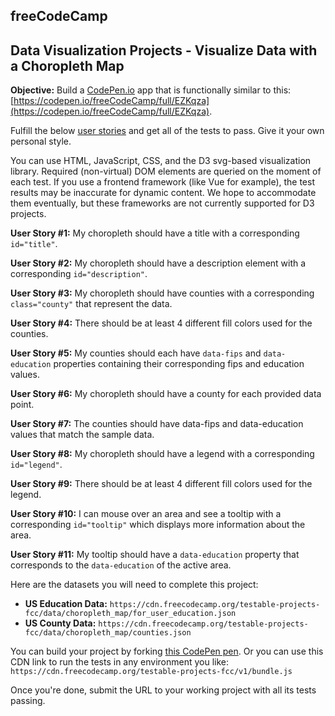 ## freeCodeCamp 

## Data Visualization Projects - Visualize Data with a Choropleth Map

**Objective:**  Build a  [CodePen.io](https://codepen.io/)  app that is functionally similar to this:  [https://codepen.io/freeCodeCamp/full/EZKqza](https://codepen.io/freeCodeCamp/full/EZKqza).

Fulfill the below  [user stories](https://en.wikipedia.org/wiki/User_story)  and get all of the tests to pass. Give it your own personal style.

You can use HTML, JavaScript, CSS, and the D3 svg-based visualization library. Required (non-virtual) DOM elements are queried on the moment of each test. If you use a frontend framework (like Vue for example), the test results may be inaccurate for dynamic content. We hope to accommodate them eventually, but these frameworks are not currently supported for D3 projects.

**User Story #1:**  My choropleth should have a title with a corresponding  `id="title"`.

**User Story #2:**  My choropleth should have a description element with a corresponding  `id="description"`.

**User Story #3:**  My choropleth should have counties with a corresponding  `class="county"`  that represent the data.

**User Story #4:**  There should be at least 4 different fill colors used for the counties.

**User Story #5:**  My counties should each have  `data-fips`  and  `data-education`  properties containing their corresponding fips and education values.

**User Story #6:**  My choropleth should have a county for each provided data point.

**User Story #7:**  The counties should have data-fips and data-education values that match the sample data.

**User Story #8:**  My choropleth should have a legend with a corresponding  `id="legend"`.

**User Story #9:**  There should be at least 4 different fill colors used for the legend.

**User Story #10:**  I can mouse over an area and see a tooltip with a corresponding  `id="tooltip"`  which displays more information about the area.

**User Story #11:**  My tooltip should have a  `data-education`  property that corresponds to the  `data-education`  of the active area.

Here are the datasets you will need to complete this project:  

-   **US Education Data:** `https://cdn.freecodecamp.org/testable-projects-fcc/data/choropleth_map/for_user_education.json`
-   **US County Data:** `https://cdn.freecodecamp.org/testable-projects-fcc/data/choropleth_map/counties.json`

You can build your project by forking  [this CodePen pen](https://codepen.io/freeCodeCamp/pen/MJjpwO). Or you can use this CDN link to run the tests in any environment you like:  `https://cdn.freecodecamp.org/testable-projects-fcc/v1/bundle.js`

Once you're done, submit the URL to your working project with all its tests passing.